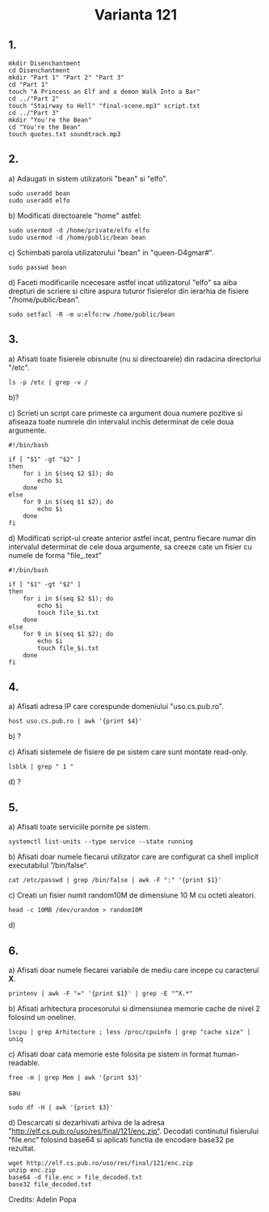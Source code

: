 <h1 align="center"> Varianta 121</h1>

## 1.

    mkdir Disenchantment
    cd Disenchantment
    mkdir "Part 1" "Part 2" "Part 3"
    cd "Part 1"
    touch "A Princess an Elf and a demon Walk Into a Bar"
    cd ../"Part 2"
    touch "Stairway to Hell" "final-scene.mp3" script.txt
    cd ../"Part 3"
    mkdir "You're the Bean"
    cd "You're the Bean"
    touch quotes.txt soundtrack.mp3

## 2.

a) Adaugati in sistem utilizatorii "bean" si "elfo".

    sudo useradd bean
    sudo useradd elfo

b) Modificati directoarele "home" astfel:

    sudo usermod -d /home/private/elfo elfo
    sudo usermod -d /home/public/bean bean

c) Schimbati parola utilizatorului "bean" in "queen-D4gmar#".

    sudo passwd bean

d) Faceti modificarile ncecesare astfel incat utilizatorul "elfo" sa aiba drepturi de scriere si citire aspura tuturor fisierelor din ierarhia de fisiere "/home/public/bean".

    sudo setfacl -R -m u:elfo:rw /home/public/bean

## 3.

a) Afisati toate fisierele obisnuite (nu si directoarele) din radacina directorlui "/etc".

    ls -p /etc | grep -v /

b)?

c) Scrieti un script care primeste ca argument doua numere pozitive si afiseaza toate numrele din intervalul inchis determinat de cele doua argumente.

    #!/bin/bash

    if [ "$1" -gt "$2" ]
    then
        for i in $(seq $2 $1); do
            echo $i
        done
    else
        for 9 in $(seq $1 $2); do
            echo $i
        done
    fi

d) Modificati script-ul create anterior astfel incat, pentru fiecare numar din intervalul determinat de cele doua argumente, sa creeze cate un fisier cu numele de forma "file\_<numar>.text"

    #!/bin/bash

    if [ "$1" -gt "$2" ]
    then
        for i in $(seq $2 $1); do
            echo $i
            touch file_$i.txt
        done
    else
        for 9 in $(seq $1 $2); do
            echo $i
            touch file_$i.txt
        done
    fi

## 4.

a) Afisati adresa IP care corespunde domeniului "uso.cs.pub.ro".

    host uso.cs.pub.ro | awk '{print $4}'

b) ?

c) Afisati sistemele de fisiere de pe sistem care sunt montate read-only.

    lsblk | grep " 1 "

d) ?

## 5.

a) Afisati toate serviciile pornite pe sistem.

    systemctl list-units --type service --state running

b) Afisati doar numele fiecarui utilizator care are configurat ca shell implicit executabilul ”/bin/false“.

    cat /etc/passwd | grep /bin/false | awk -F ":" '{print $1}'

c) Creati un fisier numit random10M de dimensiune 10 M cu octeti aleatori.

    head -c 10MB /dev/urandom > random10M

d)

## 6.

a) Afisati doar numele fiecarei variabile de mediu care incepe cu caracterul **X**.

    printenv | awk -F "=" '{print $1}' | grep -E "^X.*"

b) Afisati arhitectura procesorului si dimensiunea memorie cache de nivel 2 folosind un oneliner.

    lscpu | grep Arhitecture ; less /proc/cpuinfo | grep "cache size" | uniq

c) Afisati doar cata memorie este folosita pe sistem in format human-readable.

    free -m | grep Mem | awk '{print $3}'

sau

    sudo df -H | awk '{print $3}'

d) Descarcati si dezarhivati arhiva de la adresa ”http://elf.cs.pub.ro/uso/res/final/121/enc.zip“. Decodati continutul fisierului ”file.enc“ folosind base64 si aplicati functia de encodare base32 pe rezultat.

    wget http://elf.cs.pub.ro/uso/res/final/121/enc.zip
    unzip enc.zip
    base64 -d file.enc > file_decoded.txt
    base32 file_decoded.txt

Credits: Adelin Popa

